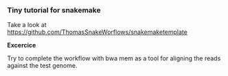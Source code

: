 ### Tiny tutorial for snakemake
Take a look at https://github.com/ThomasSnakeWorflows/snakemaketemplate

**Excercice**

Try to complete the workflow with bwa mem as a tool for aligning the reads against the test genome.
